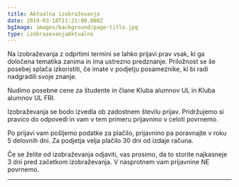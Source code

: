 ```yaml
---
title: Aktualna izobraževanja
date: 2019-03-18T11:21:00.000Z
bgImage: images/background/page-title.jpg
type: izobrazevanjaAktualno
---
```

Na izobraževanja z odprtimi termini se lahko prijavi prav vsak, ki ga določena tematika zanima in ima ustrezno predznanje. Priložnost se še posebej splača izkoristiti, če imate v podjetju posameznike, ki bi radi nadgradili svoje znanje.

Nudimo posebne cene za študente in člane Kluba alumnov UL in Kluba alumnov UL FRI.

Izobraževanja se bodo izvedla ob zadostnem številu prijav. Pridržujemo si pravico do odpovedi in vam v tem primeru prijavnino v celoti povrnemo. 

Po prijavi vam pošljemo podatke za plačilo, prijavnino pa poravnajte v roku 5 delovnih dni. Za podjetja velja plačilo 30 dni od izdaje računa.

Če se želite od izobraževanja odjaviti, vas prosimo, da to storite najkasneje 3 dni pred začetkom izobraževanja. V nasprotnem vam prijavnine NE povrnemo.

---
